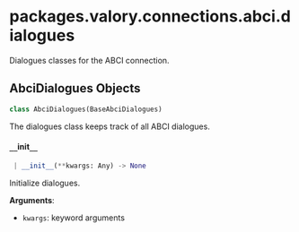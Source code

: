 <a name="packages.valory.connections.abci.dialogues"></a>
# packages.valory.connections.abci.dialogues

Dialogues classes for the ABCI connection.

<a name="packages.valory.connections.abci.dialogues.AbciDialogues"></a>
## AbciDialogues Objects

```python
class AbciDialogues(BaseAbciDialogues)
```

The dialogues class keeps track of all ABCI dialogues.

<a name="packages.valory.connections.abci.dialogues.AbciDialogues.__init__"></a>
#### `__`init`__`

```python
 | __init__(**kwargs: Any) -> None
```

Initialize dialogues.

**Arguments**:

- `kwargs`: keyword arguments

